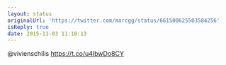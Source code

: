 ```yaml
---
layout: status
originalUrl: 'https://twitter.com/marcgg/status/661500625503584256'
isReply: true
date: 2015-11-03 11:10:13
---
```


@vivienschilis https://t.co/u4IbwDo8CY
